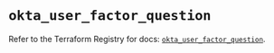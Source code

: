# `okta_user_factor_question`

Refer to the Terraform Registry for docs: [`okta_user_factor_question`](https://registry.terraform.io/providers/okta/okta/4.13.1/docs/resources/user_factor_question).
